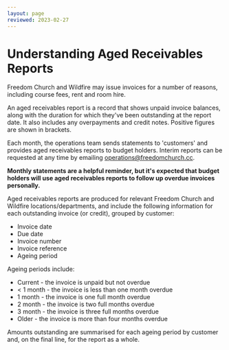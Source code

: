 ```yaml
---
layout: page
reviewed: 2023-02-27
---
```


# Understanding Aged Receivables Reports

Freedom Church and Wildfire may issue invoices for a number of reasons, including course fees, rent and room hire.

An aged receivables report is a record that shows unpaid invoice balances, along with the duration for which they've been outstanding at the report date. It also includes any overpayments and credit notes. Positive figures are shown in brackets.

Each month, the operations team sends statements to 'customers' and provides aged receivables reports to budget holders. Interim reports can be requested at any time by emailing <operations@freedomchurch.cc>.

**Monthly statements are a helpful reminder, but it's expected that budget holders will use aged receivables reports to follow up overdue invoices personally.**

Aged receivables reports are produced for relevant Freedom Church and Wildfire locations/departments, and include the following information for each outstanding invoice (or credit), grouped by customer:

- Invoice date
- Due date
- Invoice number
- Invoice reference
- Ageing period

Ageing periods include:

- Current - the invoice is unpaid but not overdue
- < 1 month - the invoice is less than one month overdue
- 1 month - the invoice is one full month overdue
- 2 month - the invoice is two full months overdue
- 3 month - the invoice is three full months overdue
- Older - the invoice is more than four months overdue

Amounts outstanding are summarised for each ageing period by customer and, on the final line, for the report as a whole.

